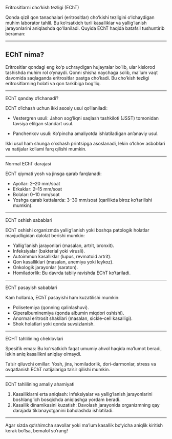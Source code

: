 Eritrositlarni choʻkish tezligi (EChT)

Qonda qizil qon tanachalari (eritrositlar) choʻkishi tezligini oʻlchaydigan muhim laborator tahlil. Bu ko‘rsatkich turli kasalliklar va yallig‘lanish jarayonlarini aniqlashda qo‘llaniladi. Quyida EChT haqida batafsil tushuntirib beraman:

---
## EChT nima?

Eritrositlar qondagi eng ko‘p uchraydigan hujayralar bo‘lib, ular kislorod tashishda muhim rol o‘ynaydi. Qonni shisha naychaga solib, maʼlum vaqt davomida saqlaganda eritrositlar pastga cho‘kadi. Bu cho‘kish tezligi eritrositlarning holati va qon tarkibiga bog‘liq.

---
EChT qanday o‘lchanadi?

EChT o‘lchash uchun ikki asosiy usul qo‘llaniladi:

- Vestergren usuli: Jahon sog‘liqni saqlash tashkiloti (JSST) tomonidan tavsiya etilgan standart usul.

- Panchenkov usuli: Ko‘pincha amaliyotda ishlatiladigan anʼanaviy usul.

Ikki usul ham shunga o‘xshash printsipga asoslanadi, lekin o‘lchov asboblari va natijalar ko‘lami farq qilishi mumkin.

---
Normal EChT darajasi

EChT qiymati yosh va jinsga qarab farqlanadi:

- Ayollar: 2–20 mm/soat
- Erkaklar: 2–15 mm/soat
- Bolalar: 0–10 mm/soat
- Yoshga qarab kattalarda: 3–30 mm/soat (qarilikda biroz ko‘tarilishi mumkin).
---
EChT oshish sabablari

EChT oshishi organizmda yallig‘lanish yoki boshqa patologik holatlar mavjudligidan dalolat berishi mumkin:

- Yallig‘lanish jarayonlari (masalan, artrit, bronxit).
- Infeksiyalar (bakterial yoki virusli).
- Autoimmun kasalliklar (lupus, revmatoid artrit).
- Qon kasalliklari (masalan, anemiya yoki leykoz).
- Onkologik jarayonlar (saraton).
- Homiladorlik: Bu davrda tabiiy ravishda EChT ko‘tariladi.
---
EChT pasayish sabablari

Kam hollarda, EChT pasayishi ham kuzatilishi mumkin:

- Polisetemiya (qonning qalinlashuvi).
- Giperalbuminemiya (qonda albumin miqdori oshishi).
- Anormal eritrosit shakllari (masalan, sickle-cell kasalligi).
- Shok holatlari yoki qonda suvsizlanish.
---
ECHT tahlilining cheklovlari

Spesifik emas: Bu ko‘rsatkich faqat umumiy ahvol haqida maʼlumot beradi, lekin aniq kasallikni aniqlay olmaydi.

Taʼsir qiluvchi omillar: Yosh, jins, homiladorlik, dori-darmonlar, stress va ovqatlanish EChT natijalariga taʼsir qilishi mumkin.

---
EChT tahlilining amaliy ahamiyati

1. Kasalliklarni erta aniqlash: Infeksiyalar va yallig‘lanish jarayonlarini boshlang‘ich bosqichda aniqlashga yordam beradi.
2. Kasallik dinamikasini kuzatish: Davolash jarayonida organizmning qay darajada tiklanayotganini baholashda ishlatiladi.
---
Agar sizda qo‘shimcha savollar yoki maʼlum kasallik bo‘yicha aniqlik kiritish kerak bo‘lsa, bemalol so‘rang!